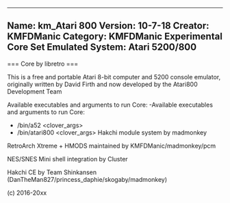 -----------------------
Name: km_Atari 800
Version: 10-7-18
Creator: KMFDManic
Category: KMFDManic Experimental Core Set
Emulated System: Atari 5200/800
-----------------------
=== Core by libretro ===

This is a free and portable Atari 8-bit computer and 5200 console emulator, originally written by David Firth and now developed by the Atari800 Development Team

Available executables and arguments to run Core:
-Available executables and arguments to run Core:
- /bin/a52 <rom> <clover_args>
- /bin/atari800 <rom> <clover_args>
Hakchi module system by madmonkey

RetroArch Xtreme + HMODS maintained by KMFDManic/madmonkey/pcm

NES/SNES Mini shell integration by Cluster

Hakchi CE by Team Shinkansen (DanTheMan827/princess_daphie/skogaby/madmonkey)

(c) 2016-20xx
